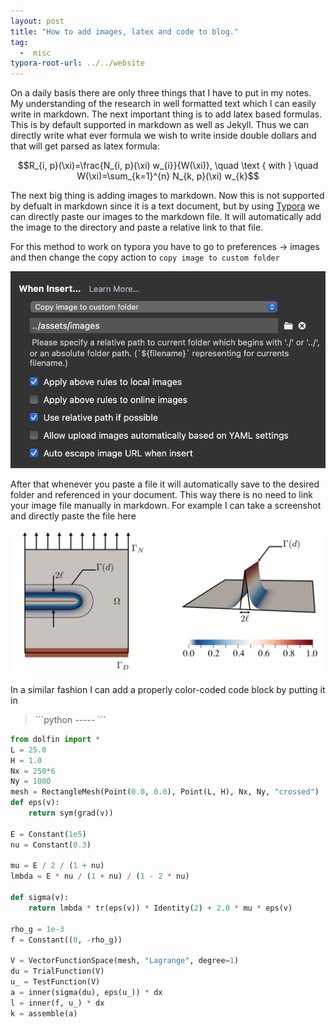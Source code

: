 ```yaml
---
layout: post
title: "How to add images, latex and code to blog."
tag: 
  -  misc
typora-root-url: ../../website
---
```

On a daily basis there are only three things that I have to put in my notes. My understanding of the research in well formatted text which I can easily write in markdown. The next important thing is to add latex based formulas. This is by default supported in markdown as well as Jekyll. Thus we can directly write what ever formula we wish to write inside double dollars and that will get parsed as latex formula:

$$R_{i, p}(\xi)=\frac{N_{i, p}(\xi) w_{i}}{W(\xi)}, \quad \text { with } \quad W(\xi)=\sum_{k=1}^{n} N_{k, p}(\xi) w_{k}$$

The next big thing is adding images to markdown. Now this is not supported by defualt in markdown since it is a text document, but by using [Typora](https://typora.io) we can directly paste our images to the markdown file. It will automatically add the image to the directory and paste a relative link to that file. 

For this method to work on typora you have to go to preferences → images and then change the copy action to `copy image to custom folder`

![image-20201122123717816](/assets/images/image-20201122123717816.png)

After that whenever you paste a file it will automatically save to the desired folder and referenced in your document. This way there is no need to link your image file manually in markdown. For example I can take a screenshot and directly paste the file here

![image-20201122115600774](/assets/images/image-20201122115600774.png)

In a similar fashion I can add a properly color-coded code block by putting it in 

> \`\`\`python ----- \`\`\`

```python
from dolfin import *
L = 25.0
H = 1.0
Nx = 250*6
Ny = 1000
mesh = RectangleMesh(Point(0.0, 0.0), Point(L, H), Nx, Ny, "crossed")
def eps(v):
    return sym(grad(v))

E = Constant(1e5)
nu = Constant(0.3)

mu = E / 2 / (1 + nu)
lmbda = E * nu / (1 + nu) / (1 - 2 * nu)

def sigma(v):
    return lmbda * tr(eps(v)) * Identity(2) + 2.0 * mu * eps(v)

rho_g = 1e-3
f = Constant((0, -rho_g))

V = VectorFunctionSpace(mesh, "Lagrange", degree=1)
du = TrialFunction(V)
u_ = TestFunction(V)
a = inner(sigma(du), eps(u_)) * dx
l = inner(f, u_) * dx
k = assemble(a)
```

